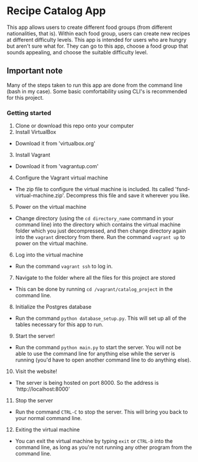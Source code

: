 # Recipe Catalog App
This app allows users to create different food groups (from different nationalities, that is). Within each food group, users can create new recipes at different difficulty levels. This app is intended for users who are hungry but aren't sure what for. They can go to this app, choose a food group that sounds appealing, and choose the suitable difficulty level. 

## Important note
Many of the steps taken to run this app are done from the command line (bash in my case). Some basic comfortability using CLI's is recommended for this project. 

### Getting started
1. Clone or download this repo onto your computer
2. Install VirtualBox
* Download it from 'virtualbox.org'
3. Install Vagrant
* Download it from 'vagrantup.com'
4. Configure the Vagrant virtual machine
* The zip file to configure the virtual machine is included. Its called 'fsnd-virtual-machine.zip'. Decompress this file and save it wherever you like.
5. Power on the virtual machine
* Change directory (using the `cd directory_name` command in your command line) into the directory which contains the virtual machine folder which you just decompressed, and then change directory again into the `vagrant` directory from there. Run the command `vagrant up` to power on the virtual machine. 
6. Log into the virtual machine
* Run the command `vagrant ssh` to log in. 
7. Navigate to the folder where all the files for this project are stored
* This can be done by running `cd /vagrant/catalog_project` in the command line.
8. Initialize the Postgres database
* Run the command `python database_setup.py`. This will set up all of the tables necessary for this app to run.
9. Start the server!
* Run the command `python main.py` to start the server. You will not be able to use the command line for anything else while the server is running (you'd have to open another command line to do anything else). 
10. Visit the website!
* The server is being hosted on port 8000. So the address is 'http://localhost:8000'
11. Stop the server
* Run the command `CTRL-C` to stop the server. This will bring you back to your normal command line. 
12. Exiting the virtual machine
* You can exit the virtual machine by typing `exit` or `CTRL-D` into the command line, as long as you're not running any other program from the command line. 
